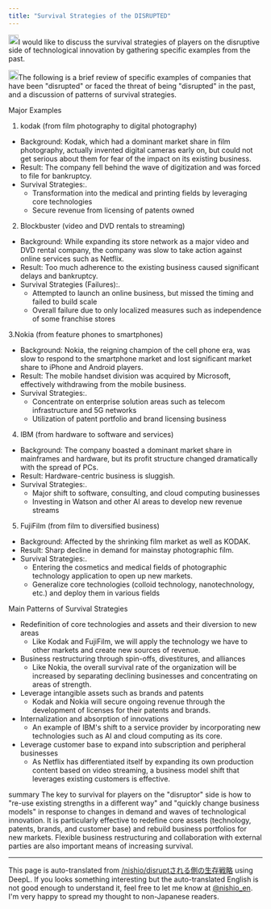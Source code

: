 ```yaml
---
title: "Survival Strategies of the DISRUPTED"
---
```


<img src='https://scrapbox.io/api/pages/nishio-en/nishio/icon' alt='nishio.icon' height="19.5"/>I would like to discuss the survival strategies of players on the disruptive side of technological innovation by gathering specific examples from the past.

<img src='https://scrapbox.io/api/pages/nishio-en/o1 Pro/icon' alt='o1 Pro.icon' height="19.5"/>The following is a brief review of specific examples of companies that have been "disrupted" or faced the threat of being "disrupted" in the past, and a discussion of patterns of survival strategies.

Major Examples
1. kodak (from film photography to digital photography)
- Background: Kodak, which had a dominant market share in film photography, actually invented digital cameras early on, but could not get serious about them for fear of the impact on its existing business.
- Result: The company fell behind the wave of digitization and was forced to file for bankruptcy.
- Survival Strategies:.
    - Transformation into the medical and printing fields by leveraging core technologies
    - Secure revenue from licensing of patents owned

2. Blockbuster (video and DVD rentals to streaming)
- Background: While expanding its store network as a major video and DVD rental company, the company was slow to take action against online services such as Netflix.
- Result: Too much adherence to the existing business caused significant delays and bankruptcy.
- Survival Strategies (Failures):.
    - Attempted to launch an online business, but missed the timing and failed to build scale
    - Overall failure due to only localized measures such as independence of some franchise stores

3.Nokia (from feature phones to smartphones)
- Background: Nokia, the reigning champion of the cell phone era, was slow to respond to the smartphone market and lost significant market share to iPhone and Android players.
- Result: The mobile handset division was acquired by Microsoft, effectively withdrawing from the mobile business.
- Survival Strategies:.
    - Concentrate on enterprise solution areas such as telecom infrastructure and 5G networks
    - Utilization of patent portfolio and brand licensing business

4. IBM (from hardware to software and services)
- Background: The company boasted a dominant market share in mainframes and hardware, but its profit structure changed dramatically with the spread of PCs.
- Result: Hardware-centric business is sluggish.
- Survival Strategies:.
    - Major shift to software, consulting, and cloud computing businesses
    - Investing in Watson and other AI areas to develop new revenue streams

5. FujiFilm (from film to diversified business)
- Background: Affected by the shrinking film market as well as KODAK.
- Result: Sharp decline in demand for mainstay photographic film.
- Survival Strategies:.
    - Entering the cosmetics and medical fields of photographic technology application to open up new markets.
    - Generalize core technologies (colloid technology, nanotechnology, etc.) and deploy them in various fields

Main Patterns of Survival Strategies
- Redefinition of core technologies and assets and their diversion to new areas
    - Like Kodak and FujiFilm, we will apply the technology we have to other markets and create new sources of revenue.
- Business restructuring through spin-offs, divestitures, and alliances
    - Like Nokia, the overall survival rate of the organization will be increased by separating declining businesses and concentrating on areas of strength.
- Leverage intangible assets such as brands and patents
    - Kodak and Nokia will secure ongoing revenue through the development of licenses for their patents and brands.
- Internalization and absorption of innovations
    - An example of IBM's shift to a service provider by incorporating new technologies such as AI and cloud computing as its core.
- Leverage customer base to expand into subscription and peripheral businesses
    - As Netflix has differentiated itself by expanding its own production content based on video streaming, a business model shift that leverages existing customers is effective.

summary
The key to survival for players on the "disruptor" side is how to "re-use existing strengths in a different way" and "quickly change business models" in response to changes in demand and waves of technological innovation. It is particularly effective to redefine core assets (technology, patents, brands, and customer base) and rebuild business portfolios for new markets. Flexible business restructuring and collaboration with external parties are also important means of increasing survival.

---
This page is auto-translated from [/nishio/disruptされる側の生存戦略](https://scrapbox.io/nishio/disruptされる側の生存戦略) using DeepL. If you looks something interesting but the auto-translated English is not good enough to understand it, feel free to let me know at [@nishio_en](https://twitter.com/nishio_en). I'm very happy to spread my thought to non-Japanese readers.